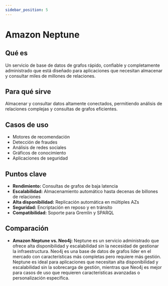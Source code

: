 ```yaml
---
sidebar_position: 5
---
```


# Amazon Neptune

## Qué es
Un servicio de base de datos de grafos rápido, confiable y completamente administrado que está diseñado para aplicaciones que necesitan almacenar y consultar miles de millones de relaciones.

## Para qué sirve
Almacenar y consultar datos altamente conectados, permitiendo análisis de relaciones complejas y consultas de grafos eficientes.

## Casos de uso
- Motores de recomendación
- Detección de fraudes
- Análisis de redes sociales
- Gráficos de conocimiento
- Aplicaciones de seguridad

## Puntos clave
- **Rendimiento:** Consultas de grafos de baja latencia
- **Escalabilidad:** Almacenamiento automático hasta decenas de billones de relaciones
- **Alta disponibilidad:** Replicación automática en múltiples AZs
- **Seguridad:** Encriptación en reposo y en tránsito
- **Compatibilidad:** Soporte para Gremlin y SPARQL

## Comparación
- **Amazon Neptune vs. Neo4j:** Neptune es un servicio administrado que ofrece alta disponibilidad y escalabilidad sin la necesidad de gestionar la infraestructura. Neo4j es una base de datos de grafos líder en el mercado con características más completas pero requiere más gestión. Neptune es ideal para aplicaciones que necesitan alta disponibilidad y escalabilidad sin la sobrecarga de gestión, mientras que Neo4j es mejor para casos de uso que requieren características avanzadas o personalización específica. 